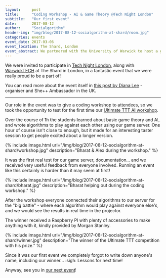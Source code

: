 ```yaml
---
layout:     post
title:      "Coding Workshop - AI & Game Theory @Tech Night London"
subtitle:   "Our first event"
date:       2017-08-12
author:     "Socialgorithm"
header-img: "img/blog/2017-08-12-socialgorithm-at-shard/room.jpg"
categories: events
event_date: 2017-03-06
event_location: The Shard, London
event_abstract: We partnered with the University of Warwick to host a game theory and AI workshop.
---
```


We were invited to participate in [Tech Night London](https://www.facebook.com/media/set/?set=a.1170152843017561.1073741846.701527709880079&type=3),
along with [WarwickTECH](https://medium.com/@WarwickTECH) at The Shard in London, in a fantastic event that we were really proud to be a part of!

You can read more about the event itself in [this post by Diana Lee](https://medium.com/@dianaklee/a-new-approach-to-diversity-in-tech-5e5d978198f4) - organiser and She++ Ambassador in the UK.

--------

Our role in the event was to give a coding workshop to attendees, so we took the opportunity to test for the first time our [Ultimate TTT AI workshop](/host).

Over the course of 1h the students learned about basic game theory and AI, and wrote algorithms to play against each other using our game server.
One hour of course isn't close to enough, but it made for an interesting taster session to get people excited about a longer version.

{% include image.html url="/img/blog/2017-08-12-socialgorithm-at-shard/workshop.jpg" description="Bharat & Alex during the workshop." %}

It was the first real test for our game server, documentation... and we received very useful feedback from everyone involved. Running an event like
this certainly is harder than it may seem at first!

{% include image.html url="/img/blog/2017-08-12-socialgorithm-at-shard/bharat.jpg" description="Bharat helping out during the coding workshop." %}

After the workshop everyone connected their algorithms to our server for the "big battle" - where each algorithm would play against everyone else's,
and we would see the results in real time in the projector.

The winner received a Raspberry PI with plenty of accessories to make anything with it, kindly provided by Morgan Stanley.

{% include image.html url="/img/blog/2017-08-12-socialgorithm-at-shard/winner.jpg" description="The winner of the Ultimate TTT competition with his prize." %}

Since it was our first event we completely forgot to write down anyone's name, including our winner... :sigh: Lessons for next time!

Anyway, see you in [our next event](/events)!
